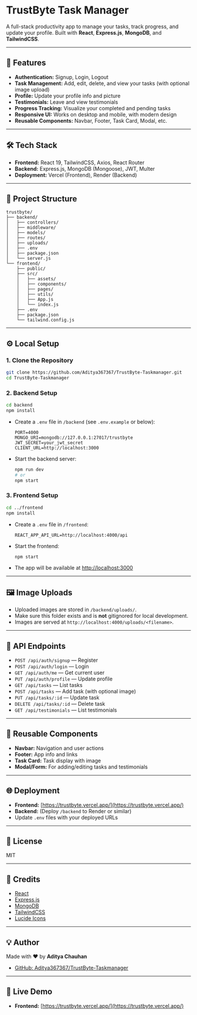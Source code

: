 # TrustByte Task Manager

A full-stack productivity app to manage your tasks, track progress, and update your profile. Built with **React**, **Express.js**, **MongoDB**, and **TailwindCSS**.

---

## 🚀 Features

- **Authentication:** Signup, Login, Logout
- **Task Management:** Add, edit, delete, and view your tasks (with optional image upload)
- **Profile:** Update your profile info and picture
- **Testimonials:** Leave and view testimonials
- **Progress Tracking:** Visualize your completed and pending tasks
- **Responsive UI:** Works on desktop and mobile, with modern design
- **Reusable Components:** Navbar, Footer, Task Card, Modal, etc.

---

## 🛠️ Tech Stack

- **Frontend:** React 19, TailwindCSS, Axios, React Router
- **Backend:** Express.js, MongoDB (Mongoose), JWT, Multer
- **Deployment:** Vercel (Frontend), Render (Backend)

---

## 📂 Project Structure

```
trustbyte/
├── backend/
│   ├── controllers/
│   ├── middleware/
│   ├── models/
│   ├── routes/
│   ├── uploads/
│   ├── .env
│   ├── package.json
│   └── server.js
└── frontend/
    ├── public/
    ├── src/
    │   ├── assets/
    │   ├── components/
    │   ├── pages/
    │   ├── utils/
    │   ├── App.js
    │   └── index.js
    ├── .env
    ├── package.json
    └── tailwind.config.js
```

---

## ⚙️ Local Setup

### 1. **Clone the Repository**

```sh
git clone https://github.com/Aditya367367/TrustByte-Taskmanager.git
cd TrustByte-Taskmanager
```

### 2. **Backend Setup**

```sh
cd backend
npm install
```

- Create a `.env` file in `/backend` (see `.env.example` or below):

  ```
  PORT=4000
  MONGO_URI=mongodb://127.0.0.1:27017/trustbyte
  JWT_SECRET=your_jwt_secret
  CLIENT_URL=http://localhost:3000
  ```

- Start the backend server:

  ```sh
  npm run dev
  # or
  npm start
  ```

### 3. **Frontend Setup**

```sh
cd ../frontend
npm install
```

- Create a `.env` file in `/frontend`:

  ```
  REACT_APP_API_URL=http://localhost:4000/api
  ```

- Start the frontend:

  ```sh
  npm start
  ```

- The app will be available at [http://localhost:3000](http://localhost:3000)

---

## 🖼️ Image Uploads

- Uploaded images are stored in `/backend/uploads/`.
- Make sure this folder exists and is **not** gitignored for local development.
- Images are served at `http://localhost:4000/uploads/<filename>`.

---

## 📝 API Endpoints

- `POST /api/auth/signup` — Register
- `POST /api/auth/login` — Login
- `GET /api/auth/me` — Get current user
- `PUT /api/auth/profile` — Update profile
- `GET /api/tasks` — List tasks
- `POST /api/tasks` — Add task (with optional image)
- `PUT /api/tasks/:id` — Update task
- `DELETE /api/tasks/:id` — Delete task
- `GET /api/testimonials` — List testimonials

---

## 🧩 Reusable Components

- **Navbar:** Navigation and user actions
- **Footer:** App info and links
- **Task Card:** Task display with image
- **Modal/Form:** For adding/editing tasks and testimonials

---

## 🌐 Deployment

- **Frontend:** [https://trustbyte.vercel.app/](https://trustbyte.vercel.app/)
- **Backend:** (Deploy `/backend` to Render or similar)
- Update `.env` files with your deployed URLs

---

## 📄 License

MIT

---

## 🙏 Credits

- [React](https://react.dev/)
- [Express.js](https://expressjs.com/)
- [MongoDB](https://www.mongodb.com/)
- [TailwindCSS](https://tailwindcss.com/)
- [Lucide Icons](https://lucide.dev/)

---

## 💡 Author

Made with ❤️ by **Aditya Chauhan**

- [GitHub: Aditya367367/TrustByte-Taskmanager](https://github.com/Aditya367367/TrustByte-Taskmanager)

---

## 🏁 Live Demo

- **Frontend:** [https://trustbyte.vercel.app/](https://trustbyte.vercel.app/)

